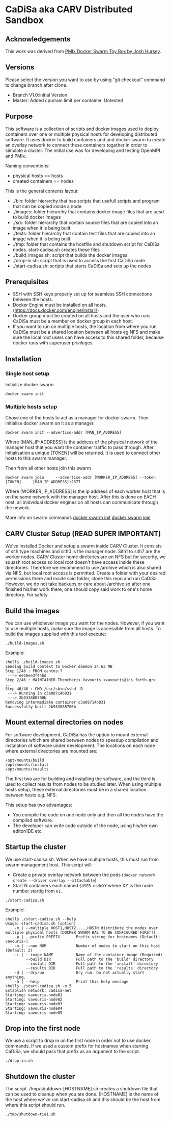 # CaDiSa aka CARV Distributed Sandbox

## Acknowledgements

This work was derived from [PMIx Docker Swarm Toy Box by Josh Hursey](https://github.com/jjhursey/pmix-swarm-toy-box).


## Versions

Please select the version you want to use by using "git checkout" command to change branch after clone.
* Branch V1.0:initial Version
* Master: Added cpu/ram limit per container. Untested 


## Purpose

This software is a collection of scripts and docker images used to deploy containers over one or multiple physical hosts for developing distributed software. It uses docker to build containers and and docker swarm to create an overlay network to connect these containers together in order to simulate a cluster. The initial use was for developing and testing OpenMPI and PMIx.

Naming conventions:
* physical hosts == hosts
* created containers == nodes

This is the general contents layout:
* ./bin: folder hierarchy that has scripts that usefull scripts and program that can be copied inside a node
* ./images: folder hierarchy that contains docker image files that are uesd to build docker images
* ./src: folder hierarchy that contain source files that are copied into an image when it is being built
* ./tests: folder hierarchy that contain test files that are copied into an image when it is being built
* ./tmp: folder that contains the hostfile and shutdown script for CaDiSa nodes. start-cadisa.sh creates these files
* ./build_images.sh: script that builds the docker images
* ./drop-in.sh: script that is used to access the first CaDiSa node
* ./start-cadisa.sh: scripts that starts CaDiSa and sets up the nodes

## Prerequisites

* SSH with SSH keys properly set up for seamless SSH connections between the hosts.
* Docker Engine must be installed on all hosts. (https://docs.docker.com/engine/install/)
* Docker group must be created on all hosts and the user who runs CaDiSa must be a member on docker group in each host.
* If you want to run on multiple hosts, the location from where you run CaDiSa must be a shared location between all hosts eg NFS and make sure the local root users can have access to this shared folder, because docker runs with superuser privileges.

## Installation

### Single host setup
Initialize docker swarm

```
docker swarm init
```

### Multiple hosts setup
Chose one of the hosts to act as a manager for docker swarm. Then initialise docker swarm on it as a manager.

```
docker swarm init --advertise-addr [MAN_IP_ADDRESS]
```
Where [MAN_IP-ADDRESS] is the address of the physical network of the manager host that you want the container traffic to pass through.
After initialisation a unique [TOKEN] will be returned. It is used to connect other hosts to this swarm manager.

Then from all other hosts join this swarm

```
docker swarm join     --advertise-addr [WORKER_IP_ADDRESS] --token [TOKEN]     [MAN_IP_ADDRESS]:2377
```
Where [WORKER_IP_ADDRESS] is the ip address of each worker host that is on the same network with the manager host. After this is done on EACH host, all inidvidual docker engines on all hosts can communicate through the nework.

More info on swarm commands
[docker swarm init](https://docs.docker.com/engine/reference/commandline/swarm_init/)
[docker swarm join](https://docs.docker.com/engine/reference/commandline/swarm_join/)

## CARV Cluster Setup (READ SUPER IMPORTANT)

We've installed Docker and setup a swarm inside CARV Cluster. It consists of sith type machines and sith0 is the manager node. Sith1 to sith7 are the worker nodes. CARV Cluster home dirctories are on NFS but for security, we squash root access so local root doesn't have access inside these directories. Therefore we recommend to use /archive which is also shared via NFS, but local root access is permitted. Create a folder with your desired permissions there and inside said folder, clone this repo and run CaDiSa. However, we do not take backups or care about /archive so after one finished his/her work there, one should copy said work to one's home directory. For safety.

## Build the images

You can use whichever image you want for the nodes. However, if you want to use multiple hosts, make sure the image is accessible from all hosts. To build the images supplied with this tool execute:
```
./build-images.sh
```

Example:
```
shell$ ./build-images.sh
Sending build context to Docker daemon 24.63 MB
Step 1/46 : FROM centos:7
 ---> eeb6ee3f44bd
Step 2/46 : MAINTAINER Theocharis Vavouris <vavouris@ics.forth.gr>
...
Step 46/46 : CMD /usr/sbin/sshd -D
 ---> Running in c3a08714b831
 ---> 2b933888700b
Removing intermediate container c3a08714b831
Successfully built 2b933888700b

```
## Mount external directories on nodes

For software development, CaDiSa has the option to mount external directories which are shared between nodes to speedup compilation and instalation of software under development. The locations on each node where external directories are mounted are:

```
/opt/mounts/build
/opt/mounts/install
/opt/mounts/results
```
The first two are for building and installing the software, and the third is used to collect results from nodes to be studied later.
When using multiple hosts setup, these external directories must be in a shared location between hosts e.g. NFS.

This setup has two advantages:
* You compile the code on one node only and then all the nodes have the compiled software. 
* The developer can write code outside of the node, using his/her own editor/IDE etc.

## Startup the cluster

We use start-cadisa.sh. When we have multiple hosts, this must run from swarm management host. This script will:
 * Create a private overlay network between the pods (`docker network create --driver overlay --attachable`)
 * Start N containers each named `$USER-nodeXY` where XY is the node number startig from `01`.
 
```
./start-cadisa.sh
```

Example:

```
shell$ ./start-cadisa.sh --help
Usage: start-cadisa.sh [option]
    -m | --multiple HOST1,HOST2,...,HOSTN distribute the nodes over multiple physical hosts (DOCKER SWARM HAS TO BE CONFIGURED FIRST!)
    -p | --prefix PREFIX       Prefix string for hostnames (Default: vavouris-)
    -n | --num NUM             Number of nodes to start on this host (Default: 2)
    -i | --image NAME          Name of the container image (Required)
         --build DIR           Full path to the 'build' directory
         --install DIR         Full path to the 'install' directory
         --results DIR         Full path to the 'results' directory
    -d | --dryrun              Dry run. Do not actually start anything.
    -h | --help                Print this help message
shell$ ./start-cadisa.sh -n 5
Establish network: cadisa-net
Starting: vavouris-node01
Starting: vavouris-node02
Starting: vavouris-node03
Starting: vavouris-node04
Starting: vavouris-node05
```


## Drop into the first node

We use a script to drop in on the first node in order not to use docker commands. If we used a custom prefix for hostnames when starting CaDiSa, we should pass that prefix as an argument to the script.
```
./drop-in.sh 
```

## Shutdown the cluster

The script ./tmp/shutdown-[HOSTNAME].sh creates a shutdown file that can be used to cleanup when you are done. [HOSTNAME] is the name of the host where we've ran start-cadisa.sh and this should be the host from where this script should run.

```
./tmp/shutdown-tie1.sh 
```
